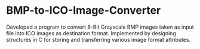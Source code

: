 # BMP-to-ICO-Image-Converter
Developed a program to convert 8-Bit Grayscale BMP
images taken as input file into ICO images as
destination format. Implemented by designing
structures in C for storing and transferring various
image format attributes.
